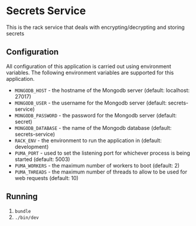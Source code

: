 # Secrets Service

This is the rack service that deals with encrypting/decrypting and storing secrets

## Configuration
All configuration of this application is carried out using environment variables. The following environment variables are supported for this application.

- `MONGODB_HOST` - the hostname of the Mongodb server (default: localhost: 27017)
- `MONGODB_USER` - the username for the Mongodb server (default: secrets-service)
- `MONGODB_PASSWORD` - the password for the Mongodb server (default: secret)
- `MONGODB_DATABASE` - the name of the Mongodb database (default: secrets-service)
- `RACK_ENV` - the environment to run the application in (default: development)
- `PUMA_PORT` - used to set the listening port for whichever process is being started (default: 5003)
- `PUMA_WORKERS` - the maximum number of workers to boot (default: 2)
- `PUMA_THREADS` - the maximum number of threads to allow to be used for web requests (default: 10)

## Running
1) `bundle`
2) `./bin/dev`
